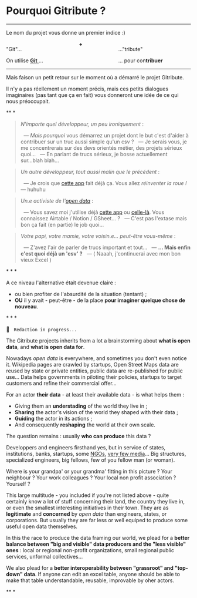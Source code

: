 
<h1 class="has-text-centered">
  Pourquoi Gitribute ?
</h1>

---

<p class="has-text-centered">
  Le nom du projet vous donne un premier indice :)
</p>

<div class="columns is-centered is-v-centered">
  <div class="column is-5 has-text-right">
    <p class="has-text-weight-bold mb-1">
      "Git"...
    </p>
    <span class="is-italic is-size-6">
      On utilise
      <a href="https://en.wikipedia.org/wiki/Git" target="_blank">
        <b>Git</b>
      </a> ...
    </span>
  </div>
  <div class="column is-1 has-text-grey-light mt-4 has-text-centered">
    <b>+</b>
  </div>
  <div class="column is-5 has-text-left">
    <p class="has-text-weight-bold mb-1">
     ..."tribute"
    </p>
    <span class="is-italic is-size-6">
      ... pour con<b>tribuer</b>
    </span>
  </div>
</div>

---

Mais faison un petit retour sur le moment où a démarré le projet Gitribute.

Il n'y a pas réellement un moment précis, mais ces petits dialogues imaginaires (pas tant que ça en fait) vous donneront une idée de ce qui nous préoccupait.

<p class="has-text-centered mt-3 mb-4">
  ** *
</p>

> _N'importe quel développeur, un peu ironiquement_ :
>
> &nbsp; — _Mais pourquoi_ vous démarrez un projet dont le but c'est d'aider à contribuer sur un truc aussi simple qu'un csv ?
> &nbsp; — Je serais vous, je me concentrerais sur des devs orientés métier, des projets sérieux quoi...
> &nbsp; — En parlant de trucs sérieux, je bosse actuellement sur...blah blah...

> _Un autre développeur, tout aussi malin que le précédent_ :
>
> &nbsp; — Je crois que [cette app](/benchmark) fait déjà ça. Vous allez _réinventer la roue !_
> &nbsp; — huhuhu
<!-- > &nbsp;&nbsp;&nbsp;&nbsp;&nbsp;&nbsp; _( ...engineers )_ -->

> _Un.e activiste de l'[open data](https://okfn.org/opendata/)_ :
>
> &nbsp; — Vous savez moi j'utilise déjà [cette app](/benchmark) ou [celle-là](/benchmark). Vous connaissez Airtable / Notion / GSheet... ?
> &nbsp; — C'est pas l'extase mais bon ça fait (en partie) le job quoi...

> _Votre papi, votre mamie, votre voisin.e... peut-être vous-même_ :
>
> &nbsp; — Z'avez l'air de parler de trucs important et tout...
> &nbsp; — **... Mais enfin c'est quoi déjà un 'csv' ?**
> &nbsp; — ( Naaah, j'continuerai avec mon bon vieux Excel )

<p class="has-text-centered mt-3 mb-4">
  * * *
</p>

A ce niveau l'alternative était devenue claire :

- ou bien profiter de l'absurdité de la situation (tentant) ;
- **OU** il y avait - peut-être - de la place **pour imaginer quelque chose de nouveau**.

<p class="has-text-centered mt-3 mb-4">
  * * *
</p>

🚧  &nbsp; `Redaction in progress...`

The Gitribute projects inherits from a lot a brainstorming about **what is open data**, and **what is open data for**.

Nowadays _open data_ is everywhere, and sometimes you don't even notice it. Wikipedia pages are crawled by startups, Open Street Maps data are reused by state or private entities, public data are re-published for public use... Data helps governments in piloting their policies, startups to target customers and refine their commercial offer...

For an actor **their data** - at least their available data - is what helps them :

- Giving them an **understading** of the world they live in ;
- **Sharing** the actor's vision of the world they shaped with their data ;
- **Guiding** the actor in its actions ;
- And consequently **reshaping** the world at their own scale.

The question remains : usually **who can produce** this data ?

Developpers and engineers firsthand yes, but in service of states, institutions, banks, startups, some [NGOs](https://www.openstreetmap.org), [very few media](https://www.icij.org/)... Big structures, specialized engineers, big fellows, few of you fellow man (or woman).

Where is your grandpa' or your grandma' fitting in this picture ? Your neighbour ? Your work colleagues ? Your local non profit association ? Yourself ?

This large multitude - you included if you're not listed above - quite certainly know a lot of stuff concerning their land, the country they live in, or even the smallest interesting initiatives in their town. They are as **legitimate** and **concerned** by _open data_ than engineers, states, or corporations. But usually they are far less or well equiped to produce some useful open data themselves.

In this the race to produce the data framing our world, we plead for a **better balance between "big and visible" data producers and the "less visible" ones** : local or regional non-profit organizations, small regional public services, unformal collectives...

We also plead for a **better interoperability between "grassroot" and "top-down" data**. If anyone can edit an excel table, anyone should be able to make that table understandable, reusable, improvable by oher actors.

<p class="has-text-centered mt-6 mb-0">
  ** *
</p>
